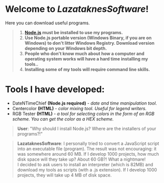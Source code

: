 # Welcome to _LazataknesSoftware_! 
Here you can download useful programs.

> 1. **[Node.js](https://nodejs.org/en/download) must be installed to use my programs.**
> 2. **Use Node.js portable version (Windows Binary, if you are on Windows)  to don't litter Windows Registry. Download version depending on your Windows bit depth.**
> 3. **People who don't know much about how a computer and operating system works will have a hard time installing my tools..**
> 4. **Installing some of my tools will require command line skills.**

# Tools I have developed:
* DateNTimeChief **(Node.js required)** - _date and time manipulation tool_.
* Centercolor **(HTML)** - _color mixing tool. Useful for legend writers._
* RGB Tester **(HTML)** - _a tool for selecting colors in the form of an RGB scheme. You can get the color as a HEX scheme._


> **User**: "Why should I install Node.js? Where are the installers of your programs?!"

> **LazataknesSoftware**: I personally tried to convert a JavaScript script into an executable file (program). The result was not encouraging: it was somewhere around 60 MB. If I develop 1000 projects, how much disk space will they take up? About 60 GB?! What a nightmare!\
> I decided to ask users to install an interpreter (which is 82MB) and download my tools as scripts (with a .js extension). If I develop 1000 projects, they will take up 4 MB of disk space.
